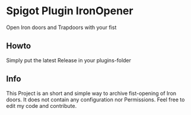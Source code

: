 # Spigot Plugin IronOpener
Open Iron doors and Trapdoors with your fist

## Howto
Simply put the latest Release in your plugins-folder

## Info
This Project is an short and simple way to archive fist-opening of Iron doors. It does not contain any configuration nor Permissions. Feel free to edit my code and contribute.